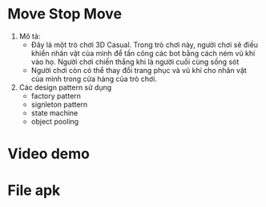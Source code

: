 # Move Stop Move
1. Mô tả:
   * Đây là một trò chơi 3D Casual. Trong trò chơi này, người chơi sẽ điều khiển nhân vật của mình để tấn công các bot bằng cách ném vũ khí vào họ. Người chơi chiến thắng khi là người cuối cùng sống sót
   * Người chơi còn có thể thay đổi trang phục và vũ khí cho nhân vật của mình trong cửa hàng của trò chơi.
2. Các design pattern sử dụng
   * factory pattern
   * signleton pattern
   * state machine
   * object pooling
# Video demo

# File apk
